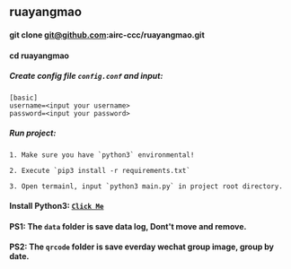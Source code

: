 ## ruayangmao

#### git clone git@github.com:airc-ccc/ruayangmao.git

#### cd ruayangmao

##### Create config file `config.conf` and input:
```
[basic]
username=<input your username>
password=<input your password>
```

##### Run project:
```
1. Make sure you have `python3` environmental!

2. Execute `pip3 install -r requirements.txt`

3. Open termainl, input `python3 main.py` in project root directory.
```

#### Install Python3: [`Click Me`](https://www.python.org/downloads/)


#### PS1: The `data` folder is save data log, Dont't move and remove.

#### PS2: The `qrcode` folder is  save everday wechat group image, group by date.
